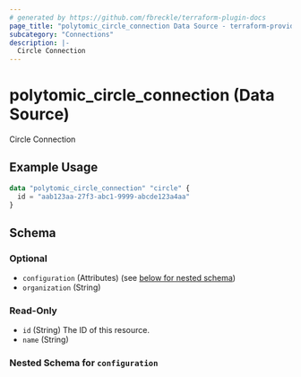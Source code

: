 ```yaml
---
# generated by https://github.com/fbreckle/terraform-plugin-docs
page_title: "polytomic_circle_connection Data Source - terraform-provider-polytomic"
subcategory: "Connections"
description: |-
  Circle Connection
---
```


# polytomic_circle_connection (Data Source)

Circle Connection

## Example Usage

```terraform
data "polytomic_circle_connection" "circle" {
  id = "aab123aa-27f3-abc1-9999-abcde123a4aa"
}
```

<!-- schema generated by tfplugindocs -->
## Schema

### Optional

- `configuration` (Attributes) (see [below for nested schema](#nestedatt--configuration))
- `organization` (String)

### Read-Only

- `id` (String) The ID of this resource.
- `name` (String)

<a id="nestedatt--configuration"></a>
### Nested Schema for `configuration`


